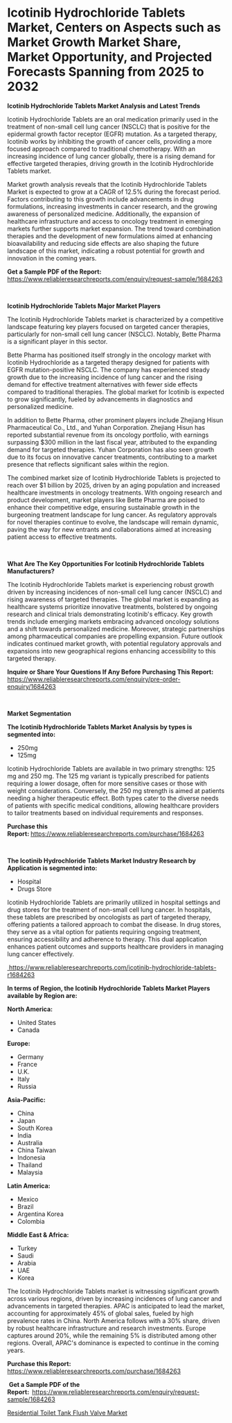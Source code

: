 <p><h1>Icotinib Hydrochloride Tablets Market, Centers on Aspects such as Market Growth Market Share, Market Opportunity, and Projected Forecasts Spanning from 2025 to 2032</h1></p><p><strong>Icotinib Hydrochloride Tablets Market Analysis and Latest Trends</strong></p>
<p><p>Icotinib Hydrochloride Tablets are an oral medication primarily used in the treatment of non-small cell lung cancer (NSCLC) that is positive for the epidermal growth factor receptor (EGFR) mutation. As a targeted therapy, Icotinib works by inhibiting the growth of cancer cells, providing a more focused approach compared to traditional chemotherapy. With an increasing incidence of lung cancer globally, there is a rising demand for effective targeted therapies, driving growth in the Icotinib Hydrochloride Tablets market.</p><p>Market growth analysis reveals that the Icotinib Hydrochloride Tablets Market is expected to grow at a CAGR of 12.5% during the forecast period. Factors contributing to this growth include advancements in drug formulations, increasing investments in cancer research, and the growing awareness of personalized medicine. Additionally, the expansion of healthcare infrastructure and access to oncology treatment in emerging markets further supports market expansion. The trend toward combination therapies and the development of new formulations aimed at enhancing bioavailability and reducing side effects are also shaping the future landscape of this market, indicating a robust potential for growth and innovation in the coming years.</p></p>
<p><strong>Get a Sample PDF of the Report:&nbsp;</strong> <a href="https://www.reliableresearchreports.com/enquiry/request-sample/1684263?utm_campaign=3362&utm_medium=2&utm_source=Github&utm_content=ia&utm_term=26032025&utm_id=icotinib-hydrochloride-tablets">https://www.reliableresearchreports.com/enquiry/request-sample/1684263</a></p>
<p>&nbsp;</p>
<p><strong>Icotinib Hydrochloride Tablets Major Market Players</strong></p>
<p><p>The Icotinib Hydrochloride Tablets market is characterized by a competitive landscape featuring key players focused on targeted cancer therapies, particularly for non-small cell lung cancer (NSCLC). Notably, Bette Pharma is a significant player in this sector.</p><p>Bette Pharma has positioned itself strongly in the oncology market with Icotinib Hydrochloride as a targeted therapy designed for patients with EGFR mutation-positive NSCLC. The company has experienced steady growth due to the increasing incidence of lung cancer and the rising demand for effective treatment alternatives with fewer side effects compared to traditional therapies. The global market for Icotinib is expected to grow significantly, fueled by advancements in diagnostics and personalized medicine.</p><p>In addition to Bette Pharma, other prominent players include Zhejiang Hisun Pharmaceutical Co., Ltd., and Yuhan Corporation. Zhejiang Hisun has reported substantial revenue from its oncology portfolio, with earnings surpassing $300 million in the last fiscal year, attributed to the expanding demand for targeted therapies. Yuhan Corporation has also seen growth due to its focus on innovative cancer treatments, contributing to a market presence that reflects significant sales within the region.</p><p>The combined market size of Icotinib Hydrochloride Tablets is projected to reach over $1 billion by 2025, driven by an aging population and increased healthcare investments in oncology treatments. With ongoing research and product development, market players like Bette Pharma are poised to enhance their competitive edge, ensuring sustainable growth in the burgeoning treatment landscape for lung cancer. As regulatory approvals for novel therapies continue to evolve, the landscape will remain dynamic, paving the way for new entrants and collaborations aimed at increasing patient access to effective treatments.</p></p>
<p>&nbsp;</p>
<p><strong>What Are The Key Opportunities For Icotinib Hydrochloride Tablets Manufacturers?</strong></p>
<p><p>The Icotinib Hydrochloride Tablets market is experiencing robust growth driven by increasing incidences of non-small cell lung cancer (NSCLC) and rising awareness of targeted therapies. The global market is expanding as healthcare systems prioritize innovative treatments, bolstered by ongoing research and clinical trials demonstrating Icotinib's efficacy. Key growth trends include emerging markets embracing advanced oncology solutions and a shift towards personalized medicine. Moreover, strategic partnerships among pharmaceutical companies are propelling expansion. Future outlook indicates continued market growth, with potential regulatory approvals and expansions into new geographical regions enhancing accessibility to this targeted therapy.</p></p>
<p><strong>Inquire or Share Your Questions If Any Before Purchasing This Report:</strong> <a href="https://www.reliableresearchreports.com/enquiry/pre-order-enquiry/1684263?utm_campaign=3362&utm_medium=2&utm_source=Github&utm_content=ia&utm_term=26032025&utm_id=icotinib-hydrochloride-tablets">https://www.reliableresearchreports.com/enquiry/pre-order-enquiry/1684263</a></p>
<p>&nbsp;</p>
<p><strong>Market Segmentation</strong></p>
<p><strong>The Icotinib Hydrochloride Tablets Market Analysis by types is segmented into:</strong></p>
<p><ul><li>250mg</li><li>125mg</li></ul></p>
<p><p>Icotinib Hydrochloride Tablets are available in two primary strengths: 125 mg and 250 mg. The 125 mg variant is typically prescribed for patients requiring a lower dosage, often for more sensitive cases or those with weight considerations. Conversely, the 250 mg strength is aimed at patients needing a higher therapeutic effect. Both types cater to the diverse needs of patients with specific medical conditions, allowing healthcare providers to tailor treatments based on individual requirements and responses.</p></p>
<p><strong>Purchase this Report:&nbsp;</strong><a href="https://www.reliableresearchreports.com/purchase/1684263?utm_campaign=3362&utm_medium=2&utm_source=Github&utm_content=ia&utm_term=26032025&utm_id=icotinib-hydrochloride-tablets">https://www.reliableresearchreports.com/purchase/1684263</a></p>
<p>&nbsp;</p>
<p><strong>The Icotinib Hydrochloride Tablets Market Industry Research by Application is segmented into:</strong></p>
<p><ul><li>Hospital</li><li>Drugs Store</li></ul></p>
<p><p>Icotinib Hydrochloride Tablets are primarily utilized in hospital settings and drug stores for the treatment of non-small cell lung cancer. In hospitals, these tablets are prescribed by oncologists as part of targeted therapy, offering patients a tailored approach to combat the disease. In drug stores, they serve as a vital option for patients requiring ongoing treatment, ensuring accessibility and adherence to therapy. This dual application enhances patient outcomes and supports healthcare providers in managing lung cancer effectively.</p></p>
<p><a href="https://www.reliableresearchreports.com/icotinib-hydrochloride-tablets-r1684263?utm_campaign=3362&utm_medium=2&utm_source=Github&utm_content=ia&utm_term=26032025&utm_id=icotinib-hydrochloride-tablets">&nbsp;https://www.reliableresearchreports.com/icotinib-hydrochloride-tablets-r1684263</a></p>
<p><strong>In terms of Region, the Icotinib Hydrochloride Tablets Market Players available by Region are:</strong></p>
<p>
    <p> <strong> North America: </strong>
        <ul>
            <li>United States</li>
            <li>Canada</li>
        </ul>
        </p> 
    <p> <strong> Europe: </strong>
        <ul>
            <li>Germany</li>
            <li>France</li>
            <li>U.K.</li>
            <li>Italy</li>
            <li>Russia</li>
        </ul>
        </p> 
    <p> <strong> Asia-Pacific: </strong>
        <ul>
            <li>China</li>
            <li>Japan</li>
            <li>South Korea</li>
            <li>India</li>
            <li>Australia</li>
            <li>China Taiwan</li>
            <li>Indonesia</li>
            <li>Thailand</li>
            <li>Malaysia</li>
        </ul>
        </p> 
    <p> <strong> Latin America: </strong>
        <ul>
            <li>Mexico</li>
            <li>Brazil</li>
            <li>Argentina Korea</li>
            <li>Colombia</li>
        </ul>
        </p> 
    <p> <strong> Middle East & Africa: </strong>
        <ul>
            <li>Turkey</li>
            <li>Saudi</li>
            <li>Arabia</li>
            <li>UAE</li>
            <li>Korea</li>
        </ul>
    </p>
    </p>
<p><p>The Icotinib Hydrochloride Tablets market is witnessing significant growth across various regions, driven by increasing incidences of lung cancer and advancements in targeted therapies. APAC is anticipated to lead the market, accounting for approximately 45% of global sales, fueled by high prevalence rates in China. North America follows with a 30% share, driven by robust healthcare infrastructure and research investments. Europe captures around 20%, while the remaining 5% is distributed among other regions. Overall, APAC's dominance is expected to continue in the coming years.</p></p>
<p><strong>Purchase this Report: </strong><a href="https://www.reliableresearchreports.com/purchase/1684263?utm_campaign=3362&utm_medium=2&utm_source=Github&utm_content=ia&utm_term=26032025&utm_id=icotinib-hydrochloride-tablets">https://www.reliableresearchreports.com/purchase/1684263</a></p>
<p>&nbsp;<strong>Get a Sample PDF of the Report:&nbsp;&nbsp;</strong><a href="https://www.reliableresearchreports.com/enquiry/request-sample/1684263?utm_campaign=3362&utm_medium=2&utm_source=Github&utm_content=ia&utm_term=26032025&utm_id=icotinib-hydrochloride-tablets">https://www.reliableresearchreports.com/enquiry/request-sample/1684263</a></p>
<p><strong></strong></p>
<p><p><a href="https://github.com/iquiseeboli/Market-Research-Report-List-1/blob/main/residential-toilet-tank-flush-valve-market.md?utm_campaign=3362&utm_medium=2&utm_source=Github&utm_content=ia&utm_term=26032025&utm_id=icotinib-hydrochloride-tablets">Residential Toilet Tank Flush Valve Market</a></p></p>